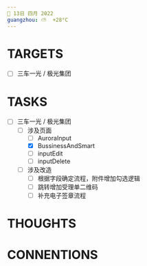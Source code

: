 ```yaml
---
📆 13日 四月 2022
guangzhou: ⛅️  +28°C
---
```


# TARGETS
- [ ] 三车一光 / 极光集团

# TASKS
- [ ] 三车一光 / 极光集团
	- [ ] 涉及页面
		- [ ] AuroraInput
		- [x] BussinessAndSmart
		- [ ] inputEdit
		- [ ] inputDelete
	- [ ] 涉及改造
		- [ ] 根据字段确定流程，附件增加勾选逻辑
		- [ ] 跳转增加受理单二维码
		- [ ] 补充电子签章流程

# THOUGHTS

# CONNENTIONS